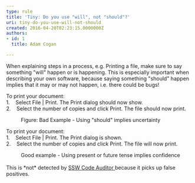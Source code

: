 ```yaml
---
type: rule
title: 'Tiny: Do you use "will", not "should"?'
uri: tiny-do-you-use-will-not-should
created: 2016-04-20T02:23:15.0000000Z
authors:
- id: 1
  title: Adam Cogan

---
```




<span class='intro'> <p>​When explaining steps in a process, e.g. Printing a file, make sure to say something &quot;will&quot; happen or is happening. This is especially important when describing your own software, because saying something &quot;should&quot; happen implies that it may or may not happen, i.e. there could be bugs!</p> </span>

<p class="ssw15-rteElement-GreyBox">​To print your document&#58;<br>1.&#160;&#160;&#160; Select&#160;File | Print. The Print dialog should now show.<br>2.&#160;&#160;&#160; Select the number of copies and click&#160;Print. The file should now print.</p><dd class="ssw15-rteElement-FigureBad">Figure&#58; Bad Example - Using &quot;should&quot; implies uncertainty</dd><p class="ssw15-rteElement-GreyBox">To print your document&#58;<br>1.&#160;&#160;&#160; Select&#160;File | Print. The Print dialog is shown.<br>2.&#160;&#160;&#160; Select the number of copies and click&#160;Print. The file will now print.​</p><dd class="ssw15-rteElement-FigureGood">Good example - Using present or future tense implies confidence</dd><br>This is *not* detected by&#160;<a href="https&#58;//www.ssw.com.au/ssw/CodeAuditor/">SSW Code Auditor&#160;​</a>because it picks up false positives.​


